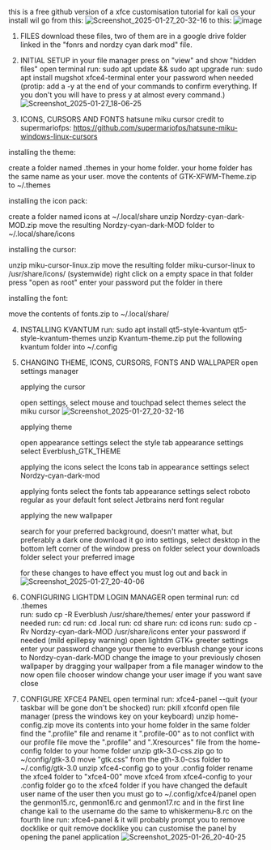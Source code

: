 this is a free github version of a xfce customisation tutorial for kali os
your install wil go from this:
![Screenshot_2025-01-27_20-32-16](https://github.com/user-attachments/assets/b860af41-5150-413d-86f2-0fd5a6f22b5c)
to this:
![image](https://github.com/user-attachments/assets/c0a031c1-44e5-42e4-8525-34169accbeb9)


1. FILES
   download these files, two of them are in a google drive folder linked in the "fonrs and nordzy cyan dark mod" file.

2. INITIAL SETUP
   in your file manager press on "view" and show "hidden files"
   open terminal
   run: sudo apt update && sudo apt upgrade
   run: sudo apt install mugshot xfce4-terminal
     enter your password when needed
   (protip: add a -y at the end of your commands to confirm everything. If you don't you will have to press y at almost every command.)
![Screenshot_2025-01-27_18-06-25](https://github.com/user-attachments/assets/61dd0881-589c-4c6a-9a0c-53208bb5a197)

3. ICONS, CURSORS AND FONTS
   hatsune miku cursor credit to supermariofps: https://github.com/supermariofps/hatsune-miku-windows-linux-cursors

  installing the theme:

   create a folder named .themes in your home folder. your home folder has the same name as your user.
    move the contents of GTK-XFWM-Theme.zip to ~/.themes


  installing the icon pack:

   create a folder named icons at ~/.local/share
   unzip Nordzy-cyan-dark-MOD.zip
  move the resulting Nordzy-cyan-dark-MOD folder to ~/.local/share/icons

  installing the cursor:

   unzip miku-cursor-linux.zip
   move the resulting folder miku-cursor-linux to /usr/share/icons/ (systemwide)
   right click on a empty space in that folder
   press "open as root"
   enter your password
   put the folder in there

installing the font:

   move the contents of fonts.zip to ~/.local/share/

4. INSTALLING KVANTUM
   run: sudo apt install qt5-style-kvantum qt5-style-kvantum-themes
   unzip Kvantum-theme.zip
   put the following kvantum folder into ~/.config

6. CHANGING THEME, ICONS, CURSORS, FONTS AND WALLPAPER
   open settings manager

    applying the cursor

     open settings, select mouse and touchpad
     select themes
     select the miku cursor
![Screenshot_2025-01-27_20-32-16](https://github.com/user-attachments/assets/2d0e938b-c4f1-40b3-a314-b3bfbd91b8d2)

    applying theme

   open appearance settings
    select the style tab appearance settings
    select Everblush_GTK_THEME

    applying the icons 
     select the Icons tab in appearance settings
     select Nordzy-cyan-dark-mod
   
    applying fonts
     select the fonts tab appearance settings
     select roboto regular as your default font
     select Jetbrains nerd font regular


    applying the new wallpaper

     search for your preferred background, doesn't matter what, but preferably a dark one
     download it
     go into settings, select desktop
     in the bottom left corner of the window press on folder
     select your downloads folder
     select your preferred image

   for these changes to have effect you must log out and back in
![Screenshot_2025-01-27_20-40-06](https://github.com/user-attachments/assets/7e7b65b0-687a-448e-b6c1-bde109c6b0ad)

8. CONFIGURING LIGHTDM LOGIN MANAGER
   open terminal
   run: cd .themes   
   run: sudo cp -R Everblush /usr/share/themes/
   enter your password if needed
   run: cd
   run: cd .local
   run: cd share
   run: cd icons
   run: sudo cp -Rv Nordzy-cyan-dark-MOD /usr/share/icons
        enter your password if needed (mild epillepsy warning)
      open lightdm GTK+ greeter settings
      enter your password
      change your theme to everblush
      change your icons to Nordzy-cyan-dark-MOD
      change the image to your previously chosen wallpaper by dragging your wallpaper from a file manager window to the now open file chooser window
      change your user image if you want
      save
      close

9. CONFIGURE XFCE4 PANEL
   open terminal
   run: xfce4-panel --quit (your taskbar will be gone don't be shocked)
   run: pkill xfconfd
   open file manager (press the windows key on your keyboard)
   unzip home-config.zip
   move its contents into your home folder
   in the same folder find the ".profile" file and rename it ".profile-00" as to not conflict with our profile file
   move the ".profile" and ".Xresources" file from the home-config folder to your home folder
   unzip gtk-3.0-css.zip
   go to ~/config/gtk-3.0
   move "gtk.css" from the gth-3.0-css folder to ~/.config/gtk-3.0
   unzip xfce4-config
   go to your .config folder
   rename the xfce4 folder to "xfce4-00"
   move xfce4 from xfce4-config to your .config folder
   go to the xfce4 folder
   if you have changed the default user name of the user then you must go to ~/.config/xfce4/panel
   open the genmon15.rc, genmon16.rc and genmon17.rc and in the first line change kali to the username
   do the same to whiskermenu-8.rc on the fourth line
   run: xfce4-panel &
   it will probably prompt you to remove docklike or quit
   remove docklike
   you can customise the panel by opening the panel application
![Screenshot_2025-01-26_20-40-25](https://github.com/user-attachments/assets/bec60f81-d862-49d3-b00a-5ff0f8de5ad0)
